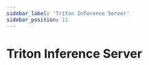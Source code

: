 ```yaml
---
sidebar_label: 'Triton Inference Server'
sidebar_position: 11
---
```



# Triton Inference Server


